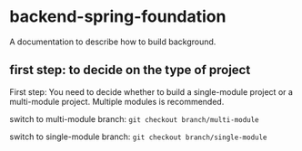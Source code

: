 # backend-spring-foundation
A documentation to describe how to build background.

## first step: to decide on the type of project
First step: You need to decide whether to build a single-module project or a multi-module project.
Multiple modules is recommended.

switch to multi-module branch:
`git checkout branch/multi-module`

switch to single-module branch:
`git checkout branch/single-module`
